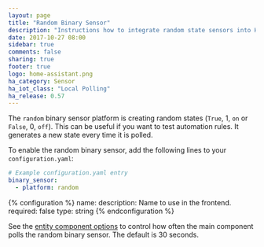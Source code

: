 ```yaml
---
layout: page
title: "Random Binary Sensor"
description: "Instructions how to integrate random state sensors into Home Assistant."
date: 2017-10-27 08:00
sidebar: true
comments: false
sharing: true
footer: true
logo: home-assistant.png
ha_category: Sensor
ha_iot_class: "Local Polling"
ha_release: 0.57
---
```



The `random` binary sensor platform is creating random states (`True`, 1, `on` or `False`, 0, `off`). This can be useful if you want to test automation rules. It generates a new state every time it is polled.

To enable the random binary sensor, add the following lines to your `configuration.yaml`:

```yaml
# Example configuration.yaml entry
binary_sensor:
  - platform: random
```

{% configuration %}
name:
  description: Name to use in the frontend.
  required: false
  type: string
{% endconfiguration %}

See the [entity component options](/docs/configuration/platform_options/) to control how often the main component polls the random binary sensor. The default is 30 seconds.

